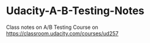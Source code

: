 # Udacity-A-B-Testing-Notes
Class notes on A/B Testing Course on https://classroom.udacity.com/courses/ud257
